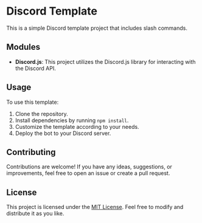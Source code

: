 # Discord Template

This is a simple Discord template project that includes slash commands.

## Modules

- **Discord.js**: This project utilizes the Discord.js library for interacting with the Discord API.

## Usage

To use this template:

1. Clone the repository.
2. Install dependencies by running `npm install`.
3. Customize the template according to your needs.
4. Deploy the bot to your Discord server.

## Contributing

Contributions are welcome! If you have any ideas, suggestions, or improvements, feel free to open an issue or create a pull request.

## License

This project is licensed under the [MIT License](LICENSE). Feel free to modify and distribute it as you like.
